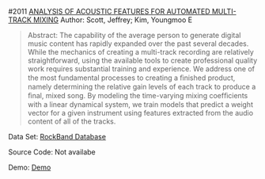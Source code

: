 #2011 [ANALYSIS OF ACOUSTIC FEATURES FOR AUTOMATED MULTI-TRACK MIXING](https://archives.ismir.net/ismir2011/paper/000027.pdf)
Author: Scott, Jeffrey; Kim, Youngmoo E
>Abstract: The capability of the average person to generate digital music content has rapidly expanded over the past several decades. While the mechanics of creating a multi-track recording are relatively straightforward, using the available tools to create professional quality work requires substantial training and experience. We address one of the most fundamental processes to creating a ﬁnished product, namely determining the relative gain levels of each track to produce a ﬁnal, mixed song. By modeling the time-varying mixing coefﬁcients with a linear dynamical system, we train models that predict a weight vector for a given instrument using features extracted from the audio content of all of the tracks.

Data Set: [RockBand Database](https://rbdb.online/)

Source Code: Not availabe

Demo: [Demo](http://music.ece.drexel.edu/research/AutoMix)

